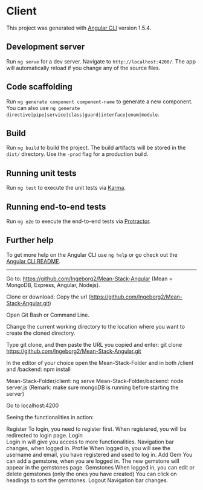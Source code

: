# Client

This project was generated with [Angular CLI](https://github.com/angular/angular-cli) version 1.5.4.

## Development server

Run `ng serve` for a dev server. Navigate to `http://localhost:4200/`. The app will automatically reload if you change any of the source files.

## Code scaffolding

Run `ng generate component component-name` to generate a new component. You can also use `ng generate directive|pipe|service|class|guard|interface|enum|module`.

## Build

Run `ng build` to build the project. The build artifacts will be stored in the `dist/` directory. Use the `-prod` flag for a production build.

## Running unit tests

Run `ng test` to execute the unit tests via [Karma](https://karma-runner.github.io).

## Running end-to-end tests

Run `ng e2e` to execute the end-to-end tests via [Protractor](http://www.protractortest.org/).

## Further help

To get more help on the Angular CLI use `ng help` or go check out the [Angular CLI README](https://github.com/angular/angular-cli/blob/master/README.md).

*******

Go to: https://github.com/Ingeborg2/Mean-Stack-Angular
(Mean = MongoDB, Express, Angular, Nodejs).

Clone or download: Copy the url (https://github.com/Ingeborg2/Mean-Stack-Angular.git)

Open Git Bash or Command Line.

Change the current working directory to the location where you want to create the cloned directory.

Type git clone, and then paste the URL you copied and enter:
git clone https://github.com/Ingeborg2/Mean-Stack-Angular.git

In the editor of your choice open the Mean-Stack-Folder and in both /client and /backend: npm install

Mean-Stack-Folder/client:	ng serve
Mean-Stack-Folder/backend:	node server.js
(Remark: make sure mongoDB is running before starting the server)

Go to localhost:4200


Seeing the functionalities in action:

Register
	To login, you need to register first. 
	When registered, you will be redirected to login page.
Login	
	Login in will give you access to more functionalities. 
	Navigation bar changes, when logged in.
Profile
	When logged in, you will see the username and email, you have registered 	and used to log in.
Add Gem
	You can add a gemstone, when you are logged in.  The new gemstone will 	appear in the gemstones page.
Gemstones
	When logged in, you can edit or delete gemstones (only the ones you have created)
	You can click on headings to sort the gemstones.
Logout
	Navigation bar changes.
